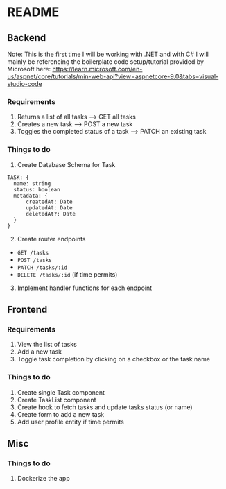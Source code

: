 # README

## Backend

Note: This is the first time I will be working with .NET and with C#
I will mainly be referencing the boilerplate code setup/tutorial provided by Microsoft here: https://learn.microsoft.com/en-us/aspnet/core/tutorials/min-web-api?view=aspnetcore-9.0&tabs=visual-studio-code

### Requirements

1. Returns a list of all tasks --> GET all tasks
2. Creates a new task --> POST a new task
3. Toggles the completed status of a task --> PATCH an existing task

### Things to do

1. Create Database Schema for Task

```
TASK: {
  name: string
  status: boolean
  metadata: {
      createdAt: Date
      updatedAt: Date
      deletedAt?: Date
  }
}
```

2. Create router endpoints

- `GET /tasks`
- `POST /tasks`
- `PATCH /tasks/:id`
- `DELETE /tasks/:id` (if time permits)

3. Implement handler functions for each endpoint

## Frontend

### Requirements

1. View the list of tasks
2. Add a new task
3. Toggle task completion by clicking on a checkbox or the task name

### Things to do

1. Create single Task component
2. Create TaskList component
3. Create hook to fetch tasks and update tasks status (or name)
4. Create form to add a new task
5. Add user profile entity if time permits

## Misc

### Things to do

1. Dockerize the app
